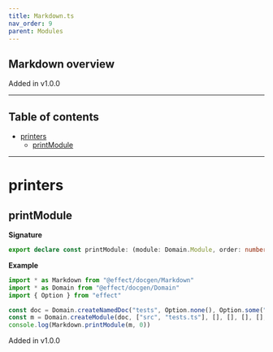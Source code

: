 ```yaml
---
title: Markdown.ts
nav_order: 9
parent: Modules
---
```


## Markdown overview

Added in v1.0.0

---

<h2 class="text-delta">Table of contents</h2>

- [printers](#printers)
  - [printModule](#printmodule)

---

# printers

## printModule

**Signature**

```ts
export declare const printModule: (module: Domain.Module, order: number) => Effect.Effect<never, never, string>
```

**Example**

```ts
import * as Markdown from "@effect/docgen/Markdown"
import * as Domain from "@effect/docgen/Domain"
import { Option } from "effect"

const doc = Domain.createNamedDoc("tests", Option.none(), Option.some("1.0.0"), false, [], Option.none())
const m = Domain.createModule(doc, ["src", "tests.ts"], [], [], [], [], [], [], [])
console.log(Markdown.printModule(m, 0))
```

Added in v1.0.0
